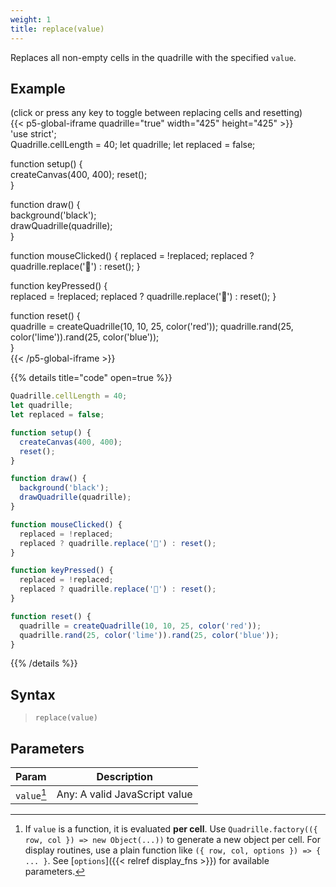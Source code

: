 ```yaml
---
weight: 1
title: replace(value)
---
```


Replaces all non-empty cells in the quadrille with the specified `value`.

## Example

(click or press any key to toggle between replacing cells and resetting)\
{{< p5-global-iframe quadrille="true" width="425" height="425" >}}  
'use strict';  
Quadrille.cellLength = 40;
let quadrille;
let replaced = false;

function setup() {  
  createCanvas(400, 400);
  reset();  
}  

function draw() {  
  background('black');  
  drawQuadrille(quadrille);  
}  

function mouseClicked() {
  replaced = !replaced;
  replaced ? quadrille.replace('🐛') : reset();
}  

function keyPressed() {  
  replaced = !replaced;
  replaced ? quadrille.replace('🙈') : reset();
}  

function reset() {  
  quadrille = createQuadrille(10, 10, 25, color('red'));
  quadrille.rand(25, color('lime')).rand(25, color('blue'));  
}  
{{< /p5-global-iframe >}}  

{{% details title="code" open=true %}}  
```js  
Quadrille.cellLength = 40;
let quadrille;
let replaced = false;

function setup() {  
  createCanvas(400, 400);
  reset();  
}  

function draw() {  
  background('black');  
  drawQuadrille(quadrille);  
}  

function mouseClicked() {
  replaced = !replaced;
  replaced ? quadrille.replace('🐛') : reset();
}  

function keyPressed() {  
  replaced = !replaced;
  replaced ? quadrille.replace('🙈') : reset();
}  

function reset() {  
  quadrille = createQuadrille(10, 10, 25, color('red'));
  quadrille.rand(25, color('lime')).rand(25, color('blue'));  
}  
```  
{{% /details %}}  

## Syntax  

> `replace(value)`  

## Parameters  

| Param     | Description                                                                                                                                                        |  
|-----------|--------------------------------------------------------------------------------------------------------------------------------------------------------------------|  
| `value`[^1] | Any: A valid JavaScript value                                                        |

[^1]: If `value` is a function, it is evaluated **per cell**. Use `Quadrille.factory(({ row, col }) => new Object(...))` to generate a new object per cell. For display routines, use a plain function like `({ row, col, options }) => { ... }`. See [`options`]({{< relref display_fns >}}) for available parameters.